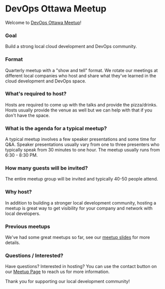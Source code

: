 # DevOps Ottawa Meetup
Welcome to [DevOps Ottawa Meetup](https://www.meetup.com/DevOps-Ottawa/)!

### Goal
Build a strong local cloud development and DevOps community.  

### Format
Quarterly meetup with a "show and tell" format.  We rotate our meetings at different local companies who host and share what they've learned in the cloud development and DevOps space.  

### What's required to host?
Hosts are required to come up with the talks and provide the pizza/drinks.  Hosts usually provide the venue as well but we can help with that if you don't have the space.

### What is the agenda for a typical meetup?
A typical meetup involves a few speaker presentations and some time for Q&A. Speaker presentations usually vary from one to three presenters who typically speak from 30 minutes to one hour. The meetup usually runs from 6:30 - 8:30 PM.

### How many guests will be invited?
The entire meetup group will be invited and typically 40-50 people attend.  

### Why host?
In addition to building a stronger local development community, hosting a meetup is great way to get visibility for your company and network with local developers.

### Previous meetups
We've had some great meetups so far, see our [meetup slides](https://github.com/DevOpsOttawaMeetup/slides) for more details.

### Questions / Interested?
Have questions? Interested in hosting? You can use the contact button on our [Meetup Page](https://www.meetup.com/DevOps-Ottawa/) to reach us for more information.

Thank you for supporting our local development community!
